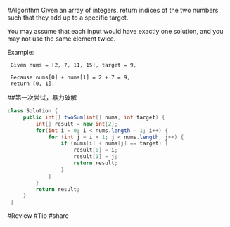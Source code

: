 #Algorithm
Given an array of integers, return indices of the two numbers such that they add up to a specific target.

You may assume that each input would have exactly one solution, and you may not use the same element twice.

Example:

```
 Given nums = [2, 7, 11, 15], target = 9,
 
 Because nums[0] + nums[1] = 2 + 7 = 9,
 return [0, 1].
 ```
 
 ##第一次尝试，暴力破解
 ```java
 class Solution {
      public int[] twoSum(int[] nums, int target) {
          int[] result = new int[2];
          for(int i = 0; i < nums.length - 1; i++) {
              for (int j = i + 1; j < nums.length; j++) {
                  if (nums[i] + nums[j] == target) {
                      result[0] = i;
                      result[1] = j;
                      return result;
                  }
              }
          }
          return result;
      }
  }
  ```
#Review
#Tip
#share